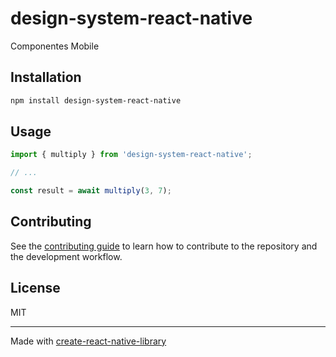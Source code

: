 # design-system-react-native

Componentes Mobile

## Installation

```sh
npm install design-system-react-native
```

## Usage


```js
import { multiply } from 'design-system-react-native';

// ...

const result = await multiply(3, 7);
```


## Contributing

See the [contributing guide](CONTRIBUTING.md) to learn how to contribute to the repository and the development workflow.

## License

MIT

---

Made with [create-react-native-library](https://github.com/callstack/react-native-builder-bob)
